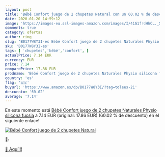 ```yaml
---
layout: post
title: 'Bébé Confort juego de 2 chupetes Natural con un 60.02 % de descuento'
date: 2020-01-20 14:59:12
image: 'https://images-eu.ssl-images-amazon.com/images/I/41G1frdHhCL._SL200_.jpg'
comments: true
category: ofertas
author: ring
slug: 'B0177W8Y3I-es Bébé Confort juego de 2 chupetes Naturales Physio silicona...'
sku: 'B0177W8Y3I-es'
tags: [ 'chupetes','bébé','confort', ]
actualPrice: 7.14 EUR
currency: EUR
price: 7.14
comparePrice: 17.86 EUR
prodname: 'Bébé Confort juego de 2 chupetes Naturales Physio silicona fucsia'
country: 'es'
flag: '🇪🇸'
buyurl: 'https://www.amazon.es/dp/B0177W8Y3I/?tag=tolees-21'
descuento: '60.02'
average: '7.14'
---
```


En este momento está [Bébé Confort juego de 2 chupetes Naturales Physio silicona fucsia](https://www.amazon.es/dp/B0177W8Y3I/?tag=tolees-21) a 7.14 EUR (original: 17.86 EUR) (60.02 %  de descuento) en el siguiente enlace!

[![Bébé Confort juego de 2 chupetes Natural](https://images-eu.ssl-images-amazon.com/images/I/41G1frdHhCL._SL200_.jpg)](https://www.amazon.es/dp/B0177W8Y3I/?tag=tolees-21)

🔎:


[🛒 Aquí!!!](https://www.amazon.es/dp/B0177W8Y3I/?tag=tolees-21)
